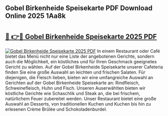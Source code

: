 ## Gobel Birkenheide Speisekarte PDF Download Online 2025 1Aa8k

# <h2><a href="http://gc83av.nevu.top/?p=Gobel+Birkenheide+Speisekarte">🔗 👉🔴 Gobel Birkenheide Speisekarte 2025 PDF</a></h2>

[![Gobel Birkenheide Speisekarte 2025 PDF](https://i.imgur.com/dBaPXMq.png)](http://gc83av.nevu.top/?p=Gobel+Birkenheide+Speisekarte)
In einem Restaurant oder Café bietet das Menü nicht nur eine Liste der angebotenen Gerichte, sondern auch die Möglichkeit, ein köstliches und für Ihren Geschmack geeignetes Gericht zu wählen. Auf der Gobel Birkenheide Speisekarte unserer Cafeteria finden Sie eine große Auswahl an leichten und frischen Salaten. Für diejenigen, die Fleisch lieben, bieten wir eine umfangreiche Auswahl an Gerichten auf der Gobel Birkenheide Speisekarte an: Rindfleisch, Schweinefleisch, Huhn und Fisch. Unseren Auserwählten bieten wir köstliche Gerichte wie Schaschlik und Steak an, die bei frischem, natürlichem Feuer zubereitet werden. Unser Restaurant bietet eine große Auswahl an Desserts, von traditionellen Kuchen und Kuchen bis hin zu erlesenen Crème Brûlée und Schokoladenburdel.
